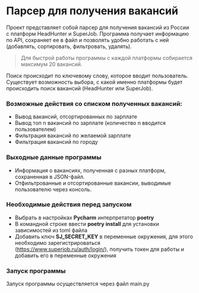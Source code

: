 # Парсер для получения вакансий

Проект представляет собой парсер для получения вакансий из России с платформ HeadHunter и SuperJob.
Программа получает информацию по API, сохраняет ее в файл и позволять удобно работать с ней
(добавлять, сортировать, фильтровать, удалять).

> Для быстрой работы программы с каждой платформы собирается максимум 20 вакансий.

Поиск происходит по ключевому слову, которое вводит пользователь. Существует возможность выбора, 
с какой именно платформы будет происходить поиск вакансий (HeadHunter или SuperJob).

### Возможные действия со списком полученных вакансий:
* Вывод вакансий, отсортированных по зарплате
* Вывод топ n вакансий по зарплате (количество n вводится пользователем)
* Фильтрация вакансий по желаемой зарплате
* Фильтрация вакансий по городу

### Выходные данные программы
* Информация о вакансиях, полученная с разных платформ, сохраненная в JSON-файл.
* Отфильтрованные и отсортированные вакансии, выводимые пользователю через консоль.

### Необходимые действия перед запуском
* Выбрать в настройках **Pycharm** интерпретатор **poetry**
* В командной строке ввести **poetry install** для установки зависимостей из toml файла 
* Добавить ключ **SJ_SECRET_KEY** в переменные окружения, для этого необходимо зарегистрироваться 
(https://www.superjob.ru/auth/login/), получить токен для работы и добавить его в переменные окружения

### Запуск программы
Запуск программы осуществляется через файл main.py
